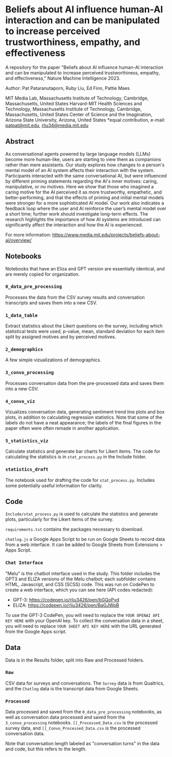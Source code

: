 # Beliefs about AI influence human-AI interaction and can be manipulated to increase perceived trustworthiness, empathy, and effectiveness
A repository for the paper "Beliefs about AI influence human-AI interaction and can be manipulated to increase perceived trustworthiness, empathy, and effectiveness," Nature Machine Intelligence 2023. 

Author: Pat Pataranutaporn, Ruby Liu, Ed Finn, Pattie Maes

MIT Media Lab, Massachusetts Institute of Technology, Cambridge, Massachusetts, United States
Harvard-MIT Health Sciences and Technology, Massachusetts Institute of Technology, Cambridge, Massachusetts, United States
Center of Science and the Imagination, Arizona State University, Arizona, United States
*equal contribution, e-mail: patpat@mit.edu, rliu34@media.mit.edu

## Abstract
As conversational agents powered by large language models (LLMs) become more human-like, users are starting to view them as companions rather than mere assistants. Our study explores how changes to a person's mental model of an AI system affects their interaction with the system. Participants interacted with the same conversational AI, but were influenced by different priming statements regarding the AI's inner motives: caring, manipulative, or no motives. Here we show that those who imagined a caring motive for the AI perceived it as more trustworthy, empathetic, and better-performing, and that the effects of priming and initial mental models were stronger for a more sophisticated AI model. Our work also indicates a feedback loop where the user and AI reinforce the user’s mental model over a short time; further work should investigate long-term effects. The research highlights the importance of how AI systems are introduced can significantly affect the interaction and how the AI is experienced.

For more information: https://www.media.mit.edu/projects/beliefs-about-ai/overview/


## Notebooks 

Notebooks that have an Eliza and GPT version are essentially identical, and are merely copied for organization. 

### `0_data_pre_processing`

Processes the data from the CSV survey results and conversation transcripts and saves them into a new CSV. 

### `1_data_table` 
Extract statistics about the Likert questions on the survey, including which statistical tests were used, p-value, mean, standard deviation for each item split by assigned motives and by perceived motives.

### `2_demographics` 
A few simple vizualizations of demographics. 

### `3_convo_processing`
Processes conversation data from the pre-processed data and saves them into a new CSV. 

### `4_convo_viz`
Vizualizes conversation data, generating sentiment trend line plots and box plots, in addition to calculating regression statistics. Note that some of the labels do not have a neat appearance; the labels of the final figures in the paper often were often remade in another application. 

### `5_statistics_viz` 
Calculate statistics and generate bar charts for Likert items. The code for calculating the statistics is in `stat_process.py` in the Include folder. 

### `statistics_draft` 
The notebook used for drafting the code for `stat_process.py`. Includes some potentially useful information for clarity.

## Code 

`Include/stat_process.py` is used to calculate the statistics and generate plots, particularly for the Likert items of the survey. 

`requirements.txt` contains the packages necessary to download. 

`chatlog.js` a Google Apps Script to be run on Google Sheets to record data from a web interface. It can be added to Google Sheets from Extensions > Apps Script. 

### `Chat Interface`

"Melu" is the chatbot interface used in the study. This folder includes the GPT3 and ELIZA versions of the Melu chatbot; each subfolder contains HTML, Javascript, and CSS (SCSS) code. This was run on CodePen to create a web interface, which you can see here (API codes redacted): 
- GPT-3: https://codepen.io/rliu3426/pen/bGQoPyd
- ELIZA: https://codepen.io/rliu3426/pen/BaGJWpB

To use the GPT-3 CodePen, you will need to replace the `YOUR OPENAI API KEY HERE` with your OpenAI key. To collect the conversation data in a sheet, you will need to replace `YOUR SHEET API KEY HERE` with the URL generated from the Google Apps script.

## Data

Data is in the Results folder, split into Raw and Processed folders. 

### `Raw` 
CSV data for surveys and conversations. The `Survey` data is from Qualtrics, and the `Chatlog` data is the transcript data from Google Sheets.

### `Processed` 
Data processed and saved from the `0_data_pre_processing` notebooks, as well as conversation data processed and saved from the `3_convo_processing` notebooks. `[]_Processed_Data.csv` is the processed survey data, and `[]_Convo_Processed_Data.csv` is the processed conversation data. 

Note that conversation length labeled as "conversation turns" in the data and code, but this refers to the length. 
